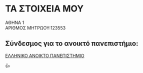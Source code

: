 # TA ΣΤΟΙΧΕΙΑ ΜΟΥ  
ΑΘΗΝΑ 1  
ΑΡΙΘΜΟΣ ΜΗΤΡΩΟΥ:123553

## Σύνδεσμος για το ανοικτό πανεπιστήμιο:  
[ΕΛΛΗΝΙΚΟ ΑΝΟΙΚΤΟ ΠΑΝΕΠΙΣΤΗΜΙΟ](https://www.eap.gr/el/)  

 :+1:
